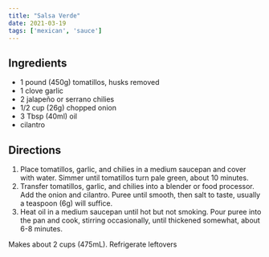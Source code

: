 ```yaml
---
title: "Salsa Verde"
date: 2021-03-19
tags: ['mexican', 'sauce']
---
```


## Ingredients

- 1 pound (450g) tomatillos, husks removed
- 1 clove garlic
- 2 jalapeño or serrano chilies
- 1/2 cup (26g) chopped onion
- 3 Tbsp (40ml) oil
- cilantro

## Directions

1. Place tomatillos, garlic, and chilies in a medium saucepan and cover with water. Simmer until tomatillos turn pale green, about 10 minutes.
2. Transfer tomatillos, garlic, and chilies into a blender or food processor. Add the onion and cilantro. Puree until smooth, then salt to taste, usually a teaspoon (6g) will suffice.
3. Heat oil in a medium saucepan until hot but not smoking. Pour puree into the pan and cook, stirring occasionally, until thickened somewhat, about 6-8 minutes.

Makes about 2 cups (475mL). Refrigerate leftovers
